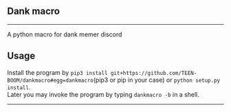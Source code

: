 ## Dank macro
<hr>
A python macro for dank memer discord

## Usage

Install the program by `pip3 install git+https://github.com/TEEN-BOOM/dankmacro#egg=dankmacro`(pip3 or pip in your case) or `python setup.py install`.    
Later you may invoke the program by typing `dankmacro -b` in a shell.
<hr>